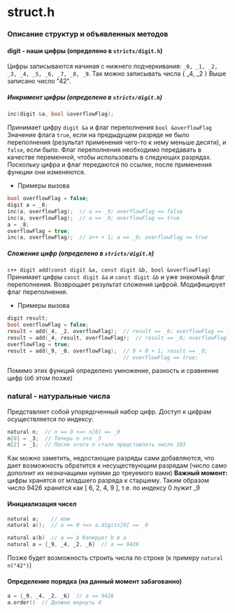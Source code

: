 # struct.h
### Описание структур и объявленных методов

#### digit - наши цифры (определено в `stricts/digit.h`)
Цифры записываются начиная с нижнего подчеркивания: 
`_0, _1, _2, _3, _4, _5, _6, _7, _8, _9`.
Так можно записывать числа { _4, _2 }
Выше записано число "42".

##### Инкримент цифры (определено в `stricts/digit.h`)
```c++
inc(digit &a, bool &overflowFlag);
```
Принимает цифру `digit &a` и флаг переполнения `bool &overflowFlag`
Значение флага `true`, если на предыдущем разряде не было переполнения (результат применения чего-то к нему меньше десяти), и `false`, если было.
Флаг переполнения необходимо передавать в качестве переменной, чтобы использовать в следующих разрядах.
Поскольку цифра и флаг передаются по ссылке, после применения функции они изменяются.
* Примеры вызова
```c++
bool overflowFlag = false;
digit a = _8;
inc(a, overflowFlag);  // a == _9; overflowFlag == false
inc(a, overflowFlag);  // a == _0; overflowFlag == true
a = _8;
overflowFlag = true;
inc(a, overflowFlag);  // a++ + 1; a == _0; overflowFlag == true
```
##### Сложение цифр (определено в `stricts/digit.h`)
```c++ digit add(const digit &a, const digit &b, bool &overflowFlag)```
Принимает цифры `const digit &a` и `const digit &b` и уже знакомый флаг переполнения. Возврощает результат сложения цифрой. Модифицирует флаг переполнения.
* Примеры вызова
```c++
digit result;
bool overflowFlag = false;
result = add(_4, _2, overflowFlag);  // result == _6; overflowFlag == false
result = add(_4, result, overflowFlag);  // result == _0; overflowFlag == true
overflowFlag = true;
result = add(_9, _0, overflowFlag);  // 9 + 0 + 1; result == _0; 
                                     // overflowFlag == true;
```
Помимо этих функций определено умножение, разность и сравнение цифр (об этом позже)
### natural - натуральные числа
Представляет собой упорядоченный набор цифр.
Доступ к цифрам осуществляется по индексу:
```c++
natural n;  // n == 0 <=> n[0] == _0
n[0] = _3;  // Теперь n это _3
n[2] = _1;  // После этого n стало представлять число 103
```
Как можно заметить, недостающие разряды сами добавляются, что дает возможность обратится к несуществующим разрядам (число само дополнит их незначащими нулями до треуемого вами)
**Важный момент:** цифры хранятся от младшего разряда к старшему. Таким образом число 9426 хранится как [ 6, 2, 4, 9 ], т.е. по индексу 0 лужит _9
#### Инициализация чисел
```c++
natural a;    // или
natural a();  // a == 0 <=> a.digits[0] == _0

natural a(b)  // a == b Копирует b в a
natural a = {_9, _4, _2, _6}  // a == 9426
```
Позже будет возможность строить числа по строке (к примеру `natural n("42")`)
#### Определение порядка (на данный момент забагованно)
```c++
a = {_9, _4, _2, _6}  // a == 9426
a.order()  // Должно вернуть 4
```
